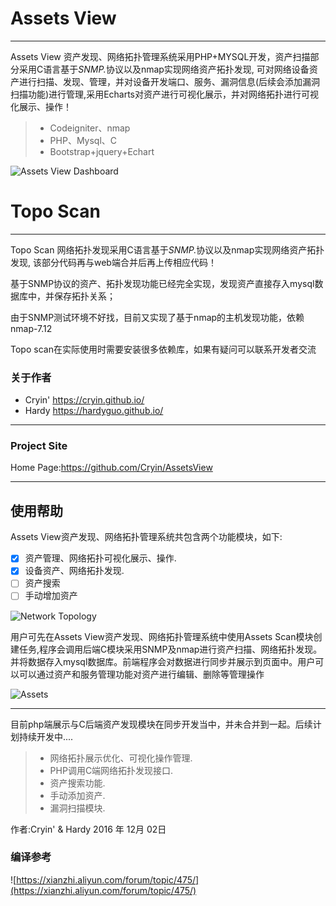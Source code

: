 # Assets View

------

Assets View 资产发现、网络拓扑管理系统采用PHP+MYSQL开发，资产扫描部分采用C语言基于<em>SNMP.</em>协议以及nmap实现网络资产拓扑发现, 可对网络设备资产进行扫描、发现、管理，并对设备开发端口、服务、漏洞信息(后续会添加漏洞扫描功能)进行管理,采用Echarts对资产进行可视化展示，并对网络拓扑进行可视化展示、操作！

> * Codeigniter、nmap
> * PHP、Mysql、C
> * Bootstrap+jquery+Echart

![Assets View Dashboard](http://i2.buimg.com/567571/1717675c686a44d7.png)

# Topo Scan

------

Topo Scan 网络拓扑发现采用C语言基于<em>SNMP.</em>协议以及nmap实现网络资产拓扑发现, 该部分代码再与web端合并后再上传相应代码！

基于SNMP协议的资产、拓扑发现功能已经完全实现，发现资产直接存入mysql数据库中，并保存拓扑关系；

由于SNMP测试环境不好找，目前又实现了基于nmap的主机发现功能，依赖nmap-7.12

Topo scan在实际使用时需要安装很多依赖库，如果有疑问可以联系开发者交流


### 关于作者

* Cryin'   https://cryin.github.io/
* Hardy    https://hardyguo.github.io/

------
### Project Site
Home Page:https://github.com/Cryin/AssetsView

------
## 使用帮助

Assets View资产发现、网络拓扑管理系统共包含两个功能模块，如下:

- [x] 资产管理、网络拓扑可视化展示、操作.
- [x] 设备资产、网络拓扑发现.
- [ ] 资产搜索
- [ ] 手动增加资产

![Network Topology](http://i2.buimg.com/567571/b8f507c11084fa72.png)

用户可先在Assets View资产发现、网络拓扑管理系统中使用Assets Scan模块创建任务,程序会调用后端C模块采用SNMP及nmap进行资产扫描、网络拓扑发现。并将数据存入mysql数据库。前端程序会对数据进行同步并展示到页面中。用户可以可以通过资产和服务管理功能对资产进行编辑、删除等管理操作

![Assets](http://i2.buimg.com/567571/7060e26ec61326f6.png)

------

目前php端展示与C后端资产发现模块在同步开发当中，并未合并到一起。后续计划持续开发中....

> * 网络拓扑展示优化、可视化操作管理.
> * PHP调用C端网络拓扑发现接口.
> * 资产搜索功能.
> * 手动添加资产.
> * 漏洞扫描模块.


作者:Cryin' & Hardy
2016 年 12月 02日    

### 编译参考

![https://xianzhi.aliyun.com/forum/topic/475/](https://xianzhi.aliyun.com/forum/topic/475/)
